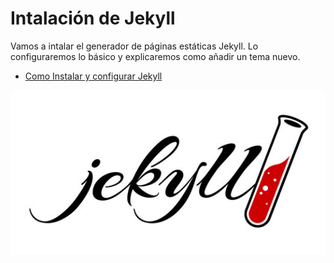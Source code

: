 # Intalación de Jekyll

Vamos a intalar el generador de páginas estáticas Jekyll. Lo configuraremos lo básico y explicaremos como añadir un tema nuevo.

* [Como Instalar y configurar Jekyll](https://github.com/MoralG/Instalacion_y_Configuracion_de_Jekyll/blob/master/Instalacion_Jekyll.md#intalaci%C3%B3n-de-jekyll)

![Jekyll](image/jekyll.jpg)
